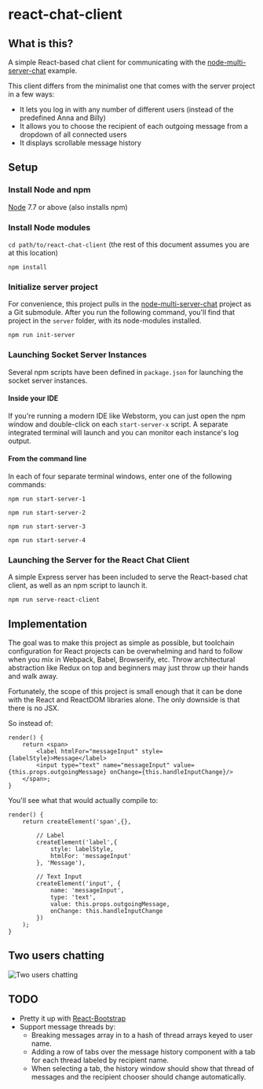 # react-chat-client

## What is this?
A simple React-based chat client for communicating with the 
[node-multi-server-chat](https://github.com/cliffhall/node-multi-server-chat) example.

This client differs from the minimalist one that comes with the server project in a few ways:

  * It lets you log in with any number of different users (instead of the predefined Anna and Billy)
  * It allows you to choose the recipient of each outgoing message from a dropdown of all connected users
  * It displays scrollable message history 

## Setup

### Install Node and npm
[Node](https://nodejs.org/en/download/) 7.7 or above (also installs npm)

### Install Node modules
```cd path/to/react-chat-client``` (the rest of this document assumes you are at this location)

```npm install```

### Initialize server project
For convenience, this project pulls in the [node-multi-server-chat](https://github.com/cliffhall/node-multi-server-chat)
project as a Git submodule. After you run the following command, you'll find that project in the ```server``` folder,
with its node-modules installed.

```npm run init-server```

### Launching Socket Server Instances
Several npm scripts have been defined in ```package.json``` for launching the socket server instances.

#### Inside your IDE
If you're running a modern IDE like Webstorm, you can just open the npm window and double-click on each ```start-server-x``` script. 
A separate integrated terminal will launch and you can monitor each instance's log output.

#### From the command line
In each of four separate terminal windows, enter one of the following commands: 

```npm run start-server-1```

```npm run start-server-2```

```npm run start-server-3```

```npm run start-server-4```

### Launching the Server for the React Chat Client
A simple Express server has been included to serve the React-based chat client, as well as an npm script to launch it.

```npm run serve-react-client```

## Implementation
The goal was to make this project as simple as possible, but toolchain configuration for React projects can be overwhelming 
and hard to follow when you mix in Webpack, Babel, Browserify, etc. Throw architectural abstraction like Redux on top and
beginners may just throw up their hands and walk away.

Fortunately, the scope of this project is small enough that it can be done with the React and ReactDOM libraries alone. 
The only downside is that there is no JSX. 

So instead of:

    render() {
        return <span>
            <label htmlFor="messageInput" style={labelStyle}>Message</label>
            <input type="text" name="messageInput" value={this.props.outgoingMessage} onChange={this.handleInputChange}/>
        </span>;
    }

You'll see what that would actually compile to:

    render() {
        return createElement('span',{},

            // Label
            createElement('label',{
                style: labelStyle,
                htmlFor: 'messageInput'
            }, 'Message'),

            // Text Input
            createElement('input', {
                name: 'messageInput',
                type: 'text',
                value: this.props.outgoingMessage,
                onChange: this.handleInputChange
            })
        );
    }


## Two users chatting 
![Two users chatting](img/one-on-one-chat-with-message-history.png "Two users chatting")


## TODO

  * Pretty it up with [React-Bootstrap](https://react-bootstrap.github.io/components/alerts/)
  * Support message threads by: 
    - Breaking messages array in to a hash of thread arrays keyed to user name. 
    - Adding a row of tabs over the message history component with a tab for each thread labeled by recipient name.
    - When selecting a tab, the history window should show that thread of messages and the recipient chooser should change automatically.